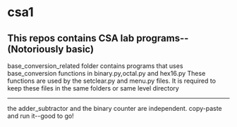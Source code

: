 # csa1
This repos contains CSA lab programs--(Notoriously basic)
----
base_conversion_related folder contains programs that uses base_conversion functions in binary.py,octal.py and hex16.py
These functions are used by the setclear.py and menu.py files. It is required to keep these files in the same folders or same level directory 

-------
the adder_subtractor and the binary counter are independent. copy-paste and run it--good to go!
